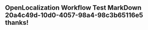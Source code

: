 <properties
ms.topic="hero-topic"
ms.test1="hero-topic"
ms.test2="test"/>

## OpenLocalization Workflow Test MarkDown 20a4c49d-10d0-4057-98a4-98c3b65116e5 thanks!
